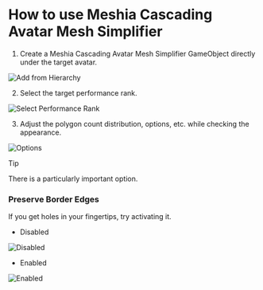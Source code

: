 # How to use Meshia Cascading Avatar Mesh Simplifier

1. Create a Meshia Cascading Avatar Mesh Simplifier GameObject directly under the target avatar.

![Add from Hierarchy](~/images/add-meshia-cascading-avatar-mesh-simplifier-object.png)

2. Select the target performance rank.

![Select Performance Rank](~/images/select-performance-rank.png)

3. Adjust the polygon count distribution, options, etc. while checking the appearance.

![Options](~/images/simplifier-options-en.png)

> [!TIP]
> There is a particularly important option.
> 
> ### Preserve Border Edges
> 
> If you get holes in your fingertips, try activating it.
> - Disabled
> 
> ![Disabled](~/images/preserve-border-edges-disabled.png)
> - Enabled
> 
> ![Enabled](~/images/preserve-border-edges-enabled.png)
